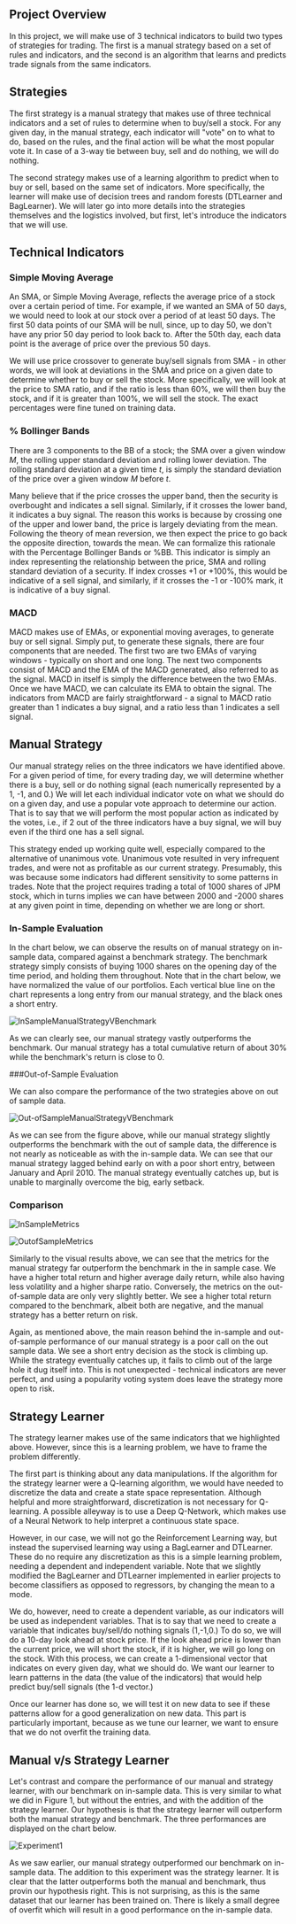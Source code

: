 ## Project Overview

In this project, we will make use of 3 technical indicators to build two types of strategies for trading. The first is a manual strategy based on a set of rules and indicators, and the second is an algorithm that learns and predicts trade signals from the same indicators. 

## Strategies

The first strategy is a manual strategy that makes use of three technical indicators and a set of rules to determine when to buy/sell a stock. For any given day, in the manual strategy, each indicator will "vote" on to what to do, based on the rules, and the final action will be what the most popular vote it. In case of a 3-way tie between buy, sell and do nothing, we will do nothing.

The second strategy makes use of a learning algorithm to predict when to buy or sell, based on the same set of indicators. More specifically, the learner will make use of decision trees and random forests (DTLearner and BagLearner). We will later go into more details into the strategies themselves and the logistics involved, but first, let's introduce the indicators that we will use.

## Technical Indicators

### Simple Moving Average

An SMA, or Simple Moving Average, reflects the average price of a stock over a certain period of time. For example, if we wanted an SMA of 50 days, we would need to look at our stock over a period of at least 50 days. The first 50 data points of our SMA will be null, since, up to day 50, we don't have any prior 50 day period to look back to. After the 50th day, each data point is the average of price over the previous 50 days.

We will use price crossover to generate buy/sell signals from SMA - in other words, we will look at deviations in the SMA and price on a given date to determine whether to buy or sell the stock. More specifically, we will look at the price to SMA ratio, and if the ratio is less than 60%, we will then buy the stock, and if it is greater than 100%, we will sell the stock. The exact percentages were fine tuned on training data.

### % Bollinger Bands

There are 3 components to the BB of a stock; the SMA over a given window *M*, the rolling upper standard deviation and rolling lower deviation. The rolling standard deviation at a given time *t*, is simply the standard deviation of the price over a given window *M* before *t*.

Many believe that if the price crosses the upper band, then the security is overbought and indicates a sell signal. Similarly, if it crosses the lower band, it indicates a buy signal. The reason this works is because by crossing one of the upper and lower band, the price is largely deviating from the mean. Following the theory of mean reversion, we then expect the price to go back the opposite direction, towards the mean. We can formalize this rationale with the Percentage Bollinger Bands or %BB. This indicator is simply an index representing the relationship between the price, SMA and rolling standard deviation of a security. If index crosses +1 or +100%, this would be indicative of a sell signal, and similarly, if it crosses the -1 or -100% mark, it is indicative of a buy signal.

### MACD

MACD makes use of EMAs, or exponential moving averages, to generate buy or sell signal. Simply put, to generate these signals, there are four components that are needed. The first two are two EMAs of varying windows - typically on short and one long. The next two components consist of MACD and the EMA of the MACD generated, also referred to as the signal. MACD in itself is simply the difference between the two EMAs. Once we have MACD, we can calculate its EMA to obtain the signal. The indicators from MACD are fairly straightforward - a signal to MACD ratio greater than 1 indicates a buy signal, and a ratio less than 1 indicates a sell signal.

## Manual Strategy

Our manual strategy relies on the three indicators we have identified above. For a given period of time, for every trading day, we will determine whether there is a buy, sell or do nothing signal (each numerically represented by a 1, -1, and 0.) We will let each individual indicator vote on what we should do on a given day, and use a popular vote approach to determine our action. That is to say that we will perform the most popular action as indicated by the votes, i.e., if 2 out of the three indicators have a buy signal, we will buy even if the third one has a sell signal.

This strategy ended up working quite well, especially compared to the alternative of unanimous vote. Unanimous vote resulted in very infrequent trades, and were not as profitable as our current strategy. Presumably, this was because some indicators had different sensitivity to some patterns in trades. Note that the project requires trading a total of 1000 shares of JPM stock, which in turns implies we can have between 2000 and -2000 shares at any given point in time, depending on whether we are long or short.

### In-Sample Evaluation

In the chart below, we can observe the results on of manual strategy on in-sample data, compared against a benchmark strategy. The benchmark strategy simply consists of buying 1000 shares on the opening day of the time period, and holding them throughout. Note that in the chart below, we have normalized the value of our portfolios. Each vertical blue line on the chart represents a long entry from our manual strategy, and the black ones a short entry.

![InSampleManualStrategyVBenchmark](static/InSampleManualStrategyVBenchmark.png)

As we can clearly see, our manual strategy vastly outperforms the benchmark. Our manual strategy has a total cumulative return of about 30\% while the benchmark's return is close to 0.

###Out-of-Sample Evaluation

We can also compare the performance of the two strategies above on out of sample data.

![Out-ofSampleManualStrategyVBenchmark](static/Out-ofSampleManualStrategyVBenchmark.png)

As we can see from the figure above, while our manual strategy slightly outperforms the benchmark with the out of sample data, the difference is not nearly as noticeable as with the in-sample data. We can see that our manual strategy lagged behind early on with a poor short entry, between January and April 2010. The manual strategy eventually catches up, but is unable to marginally overcome the big, early setback.

### Comparison

![InSampleMetrics](static/InSampleMetrics.png)

![OutofSampleMetrics](static/OutofSampleMetrics.png)

Similarly to the visual results above, we can see that the metrics for the manual strategy far outperform the benchmark in the in sample case. We have a higher total return and higher average daily return, while also having less volatility and a higher sharpe ratio. Conversely, the metrics on the out-of-sample data are only very slightly better. We see a higher total return compared to the benchmark, albeit both are negative, and the manual strategy has a better return on risk.

Again, as mentioned above, the main reason behind the in-sample and out-of-sample performance of our manual strategy is a poor call on the out sample data. We see a short entry decision as the stock is climbing up. While the strategy eventually catches up, it fails to climb out of the large hole it dug itself into. This is not unexpected - technical indicators are never perfect, and using a popularity voting system does leave the strategy more open to risk.

## Strategy Learner

The strategy learner makes use of the same indicators that we highlighted above. However, since this is a learning problem, we have to frame the problem differently.

The first part is thinking about any data manipulations. If the algorithm for the strategy learner were a Q-learning algorithm, we would have needed to discretize the data and create a state space representation. Although helpful and more straightforward, discretization is not necessary for Q-learning. A possible alleyway is to use a Deep Q-Network, which makes use of a Neural Network to help interpret a continuous state space.

However, in our case, we will not go the Reinforcement Learning way, but instead the supervised learning way using a BagLearner and DTLearner. These do no require any discretization as this is a simple learning problem, needing a dependent and independent variable. Note that we slightly modified the BagLearner and DTLearner implemented in earlier projects to become classifiers as opposed to regressors, by changing the mean to a mode.

We do, however, need to create a dependent variable, as our indicators will be used as independent variables. That is to say that we need to create a variable that indicates buy/sell/do nothing signals (1,-1,0.) To do so, we will do a 10-day look ahead at stock price. If the look ahead price is lower than the current price, we will short the stock, if it is higher, we will go long on the stock. With this process, we can create a 1-dimensional vector that indicates on every given day, what we should do. We want our learner to learn patterns in the data (the value of the indicators) that would help predict buy/sell signals (the 1-d vector.)

Once our learner has done so, we will test it on new data to see if these patterns allow for a good generalization on new data. This part is particularly important, because as we tune our learner, we want to ensure that we do not overfit the training data. 

## Manual v/s Strategy Learner

Let's contrast and compare the performance of our manual and strategy learner, with our benchmark on in-sample data. This is very similar to what we did in Figure 1, but without the entries, and with the addition of the strategy learner. Our hypothesis is that the strategy learner will outperform both the manual strategy and benchmark. The three performances are displayed on the chart below.

![Experiment1](static/Experiment1.png)

As we saw earlier, our manual strategy outperformed our benchmark on in-sample data. The addition to this experiment was the strategy learner. It is clear that the latter outperforms both the manual and benchmark, thus provin our hypothesis right. This is not surprising, as this is the same dataset that our learner has been trained on. There is likely a small degree of overfit which will result in a good performance on the in-sample data.